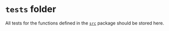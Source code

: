 # `tests` folder

All tests for the functions defined in the [`src`](../src/README.md) package should be stored here.
